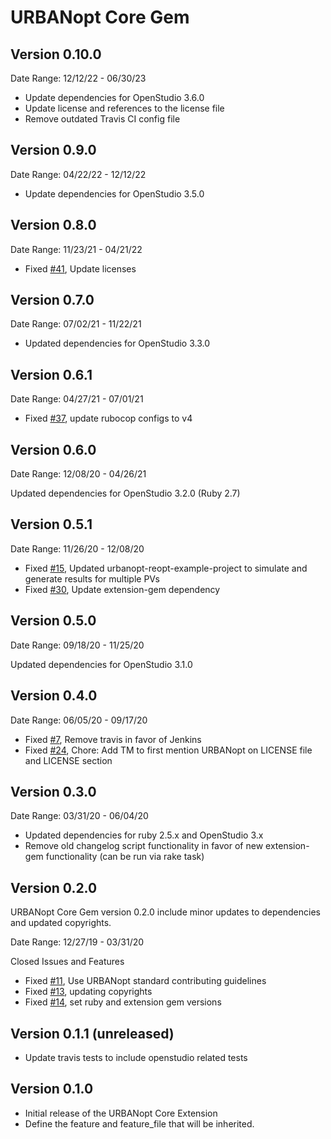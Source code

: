 # URBANopt Core Gem

## Version 0.10.0
Date Range: 12/12/22 - 06/30/23

- Update dependencies for OpenStudio 3.6.0
- Update license and references to the license file
- Remove outdated Travis CI config file

## Version 0.9.0
Date Range: 04/22/22 - 12/12/22

- Update dependencies for OpenStudio 3.5.0

## Version 0.8.0
Date Range: 11/23/21 - 04/21/22

- Fixed [#41]( https://github.com/urbanopt/urbanopt-core-gem/pull/41 ), Update licenses

## Version 0.7.0
Date Range: 07/02/21 - 11/22/21

- Updated dependencies for OpenStudio 3.3.0

## Version 0.6.1
Date Range: 04/27/21 - 07/01/21

- Fixed [#37]( https://github.com/urbanopt/urbanopt-core-gem/pull/37 ), update rubocop configs to v4

## Version 0.6.0

Date Range: 12/08/20 - 04/26/21

Updated dependencies for OpenStudio 3.2.0 (Ruby 2.7)

## Version 0.5.1

Date Range: 11/26/20 - 12/08/20

- Fixed [#15]( https://github.com/urbanopt/urbanopt-core-gem/issues/15 ), Updated urbanopt-reopt-example-project to simulate and generate results for multiple PVs
- Fixed [#30]( https://github.com/urbanopt/urbanopt-core-gem/issues/30 ), Update extension-gem dependency

## Version 0.5.0

Date Range: 09/18/20 - 11/25/20

Updated dependencies for OpenStudio 3.1.0

## Version 0.4.0

Date Range: 06/05/20 - 09/17/20

- Fixed [#7]( https://github.com/urbanopt/urbanopt-core-gem/issues/7 ), Remove travis in favor of Jenkins
- Fixed [#24]( https://github.com/urbanopt/urbanopt-core-gem/issues/24 ), Chore: Add TM to first mention URBANopt on LICENSE file and LICENSE section


## Version 0.3.0

Date Range: 03/31/20 - 06/04/20

- Updated dependencies for ruby 2.5.x and OpenStudio 3.x
- Remove old changelog script functionality in favor of new extension-gem functionality (can be run via rake task)

## Version 0.2.0

URBANopt Core Gem version 0.2.0 include minor updates to dependencies and updated copyrights.

Date Range: 12/27/19 - 03/31/20

Closed Issues and Features
- Fixed [#11]( https://github.com/urbanopt/urbanopt-core-gem/pull/11 ), Use URBANopt standard contributing guidelines
- Fixed [#13]( https://github.com/urbanopt/urbanopt-core-gem/pull/13 ), updating copyrights
- Fixed [#14]( https://github.com/urbanopt/urbanopt-core-gem/pull/14 ), set ruby and extension gem versions

## Version 0.1.1 (unreleased)

* Update travis tests to include openstudio related tests

## Version 0.1.0

* Initial release of the URBANopt Core Extension
* Define the feature and feature_file that will be inherited.
